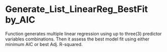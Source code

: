 # Generate_List_LinearReg_BestFit by_AIC
Function generates multiple linear regression using up to three(3) predictor variables combinations. Then it assess the best model fit using either minimum AIC or best Adj. R-squared.
